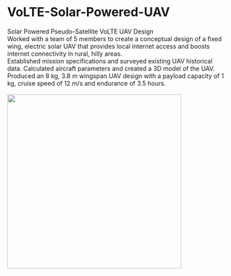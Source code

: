 # VoLTE-Solar-Powered-UAV
Solar Powered Pseudo-Satellite VoLTE UAV Design  
Worked with a team of 5 members to create a conceptual design of a fixed wing, electric solar UAV that provides local internet access and boosts internet connectivity in rural, hilly areas.   
Established mission specifications and surveyed existing UAV historical data. Calculated aircraft parameters and created a 3D model of the UAV.  
Produced an 8 kg, 3.8 m wingspan UAV design with a payload capacity of 1 kg, cruise speed of 12 m/s and endurance of 3.5 hours.  
<br/> 
<img src="https://user-images.githubusercontent.com/59025336/203257868-3a22d622-7db7-47b0-b348-e0c5cdc9101f.png" width="400">

